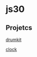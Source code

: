 # js30

## Projetcs

[drumkit](https://guilhermespopolin.github.io/js30/drumkit)

[clock](https://guilhermespopolin.github.io/js30/clock)
